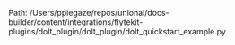 Path: /Users/ppiegaze/repos/unionai/docs-builder/content/integrations/flytekit-plugins/dolt_plugin/dolt_plugin/dolt_quickstart_example.py